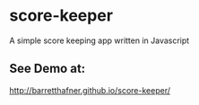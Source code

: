 # score-keeper
A simple score keeping app written in Javascript

## See Demo at:
http://barretthafner.github.io/score-keeper/
